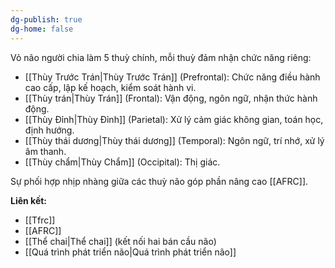 ```yaml
---
dg-publish: true
dg-home: false
---
```

Vỏ não người chia làm 5 thuỳ chính, mỗi thuỳ đảm nhận chức năng riêng:

- [[Thùy Trước Trán|Thùy Trước Trán]] (Prefrontal): Chức năng điều hành cao cấp, lập kế hoạch, kiểm soát hành vi.
- [[Thùy trán|Thùy Trán]] (Frontal): Vận động, ngôn ngữ, nhận thức hành động.
- [[Thùy Đỉnh|Thùy Đỉnh]] (Parietal): Xử lý cảm giác không gian, toán học, định hướng.
- [[Thùy thái dương|Thùy thái dương]] (Temporal): Ngôn ngữ, trí nhớ, xử lý âm thanh.
- [[Thùy chẩm|Thùy Chẩm]] (Occipital): Thị giác.

Sự phối hợp nhịp nhàng giữa các thuỳ não góp phần nâng cao [[AFRC]].

**Liên kết:**
- [[Tfrc]]
- [[AFRC]]
- [[Thể chai|Thể chai]] (kết nối hai bán cầu não)
- [[Quá trình phát triển não|Quá trình phát triển não]]